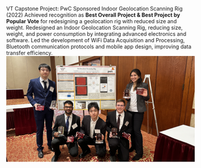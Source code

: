 VT Capstone Project: PwC Sponsored Indoor Geolocation Scanning Rig (2022)
 Achieved recognition as **Best Overall Project & Best Project by Popular Vote** for redesigning a geolocation
 rig with reduced size and weight. Redesigned an Indoor Geolocation Scanning Rig, reducing size, weight,
 and power consumption by integrating advanced electronics and software. Led the development of WiFi Data Acquisition and Processing,
 Bluetooth communication protocols and mobile app design, improving data transfer efficiency.
![image](https://github.com/LXWHX/PWC-Geolocation-Scanning-Rig/blob/main/IMG_0116.jpg)
